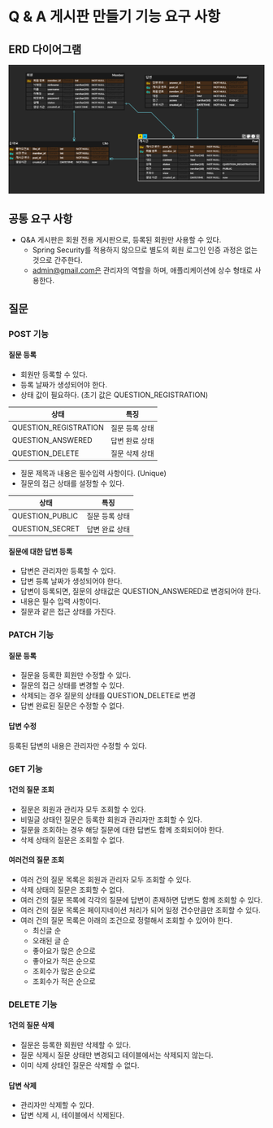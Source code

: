 # Q & A 게시판 만들기 기능 요구 사항

## ERD 다이어그램

![erd.PNG](erd.PNG)
## 공통 요구 사항

- Q&A 게시판은 회원 전용 게시판으로, 등록된 회원만 사용할 수 있다.
  - Spring Security를 적용하지 않으므로 별도의 회원 로그인 인증 과정은 없는 것으로 간주한다.
  - admin@gmail.com은 관리자의 역할을 하며, 애플리케이션에 상수 형태로 사용한다.

## 질문

### POST 기능 

#### 질문 등록
- 회원만 등록할 수 있다.
- 등록 날짜가 생성되어야 한다.
- 상태 값이 필요하다. (초기 값은 QUESTION_REGISTRATION)


| 상태                    | 특징       |
|-----------------------|----------|
| QUESTION_REGISTRATION | 질문 등록 상태 |
| QUESTION_ANSWERED     | 답변 완료 상태 |
| QUESTION_DELETE       | 질문 삭제 상태 |

- 질문 제목과 내용은 필수입력 사항이다. (Unique)
- 질문의 접근 상태를 설정할 수 있다.

| 상태              | 특징       |
|-----------------|----------|
| QUESTION_PUBLIC | 질문 등록 상태 |
| QUESTION_SECRET | 답변 완료 상태 |

#### 질문에 대한 답변 등록
- 답변은 관리자만 등록할 수 있다.
- 답변 등록 날짜가 생성되어야 한다.
- 답변이 등록되면, 질문의 상태값은 QUESTION_ANSWERED로 변경되어야 한다.
- 내용은 필수 입력 사항이다.
- 질문과 같은 접근 상태를 가진다.

### PATCH 기능


#### 질문 등록
- 질문을 등록한 회원만 수정할 수 있다.
- 질문의 접근 상태를 변경할 수 있다.
- 삭제되는 경우 질문의 상태를 QUESTION_DELETE로 변경
- 답변 완료된 질문은 수정할 수 없다.

#### 답변 수정
등록된 답변의 내용은 관리자만 수정할 수 있다.

### GET 기능

#### 1건의 질문 조회

- 질문은 회원과 관리자 모두 조회할 수 있다.
- 비밀글 상태인 질문은 등록한 회원과 관리자만 조회할 수 있다.
- 질문을 조회하는 경우 해당 질문에 대한 답변도 함께 조회되어야 한다.
- 삭제 상태의 질문은 조회할 수 없다.

#### 여러건의 질문 조회

- 여러 건의 질문 목록은 회원과 관리자 모두 조회할 수 있다.
- 삭제 상태의 질문은 조회할 수 없다.
- 여러 건의 질문 목록에 각각의 질문에 답변이 존재하면 답변도 함께 조회할 수 있다.
- 여러 건의 질문 목록은 페이지네이션 처리가 되어 일정 건수만큼만 조회할 수 있다.
- 여러 건의 질문 목록은 아래의 조건으로 정렬해서 조회할 수 있어야 한다.
  - 최신글 순
  - 오래된 글 순
  - 좋아요가 많은 순으로
  - 좋아요가 적은 순으로
  - 조회수가 많은 순으로
  - 조회수가 적은 순으로

### DELETE 기능

#### 1건의 질문 삭제

- 질문은 등록한 회원만 삭제할 수 있다.
- 질문 삭제시 질문 상태만 변경되고 테이블에서는 삭제되지 않는다.
- 이미 삭제 상태인 질문은 삭제할 수 없다.

#### 답변 삭제

- 관리자만 삭제할 수 있다.
- 답변 삭제 시, 테이블에서 삭제된다.